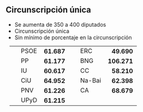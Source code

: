Circunscripción única
----------------------

<div class="reformrules">
<ul>
<li>Se aumenta de 350 a 400 diputados</li>
<li>Circunscripción única</li>
<li>Sin mínimo de porcentaje en la circunscripción</li>
</ul>
<table style="margin: 5px 10px;">
<tr>
<td style="padding-left: 30px;"> PSOE    </td> <td style="font-weight: bold; text-align: right; padding: 0 10px;"> 61.687 </td> 
<td style="padding-left: 30px;"> ERC     </td> <td style="font-weight: bold; text-align: right; padding: 0 10px;"> 49.690 </td>
</tr>
<tr>
<td style="padding-left: 30px;"> PP      </td> <td style="font-weight: bold; text-align: right; padding: 0 10px;"> 61.177 </td>
<td style="padding-left: 30px;"> BNG     </td> <td style="font-weight: bold; text-align: right; padding: 0 10px;"> 106.271</td>
</tr>
<tr>
<td style="padding-left: 30px;"> IU      </td> <td style="font-weight: bold; text-align: right; padding: 0 10px;"> 60.617</td>
<td style="padding-left: 30px;"> CC  </td> <td style="font-weight: bold; text-align: right; padding: 0 10px;"> 58.210 </td>
</tr>
<tr>
<td style="padding-left: 30px;"> CiU     </td> <td style="font-weight: bold; text-align: right; padding: 0 10px;"> 64.952 </td>
<td style="padding-left: 30px;"> Na-Bai  </td> <td style="font-weight: bold; text-align: right; padding: 0 10px;"> 62.398 </td>
</tr>
<tr>
<td style="padding-left: 30px;"> PNV </td> <td style="font-weight: bold; text-align: right; padding: 0 10px;"> 61.226 </td>
<td style="padding-left: 30px;"> CA  </td> <td style="font-weight: bold; text-align: right; padding: 0 10px;"> 68.679 </td>
</tr>
<tr>
<td style="padding-left: 30px;"> UPyD    </td> <td style="font-weight: bold; text-align: right; padding: 0 10px;"> 61.215</td>
</tr>
</table>
</div>
